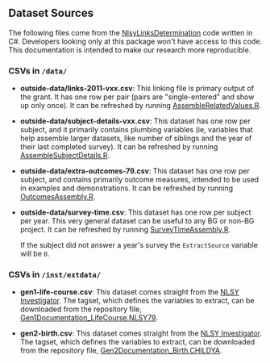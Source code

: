 ## Dataset Sources

The following files come from the [NlsyLinksDetermination](https://github.com/nlsy-links/nlsy-links-determination-2017) code written in C#.  Developers looking only at this package won't have access to this code.  This documentation is intended to make our research more reproducible.

###  CSVs in `/data/`
 * **outside-data/links-2011-vxx.csv**: This linking file is primary output of the grant.  It has one row per pair (pairs are "single-entered" and show up only once).  It can be refreshed by running [AssembleRelatedValues.R](https://github.com/nlsy-links/nlsy-links-determination-2017blob/master/ForDistribution/Links/AssembleRelatedValues.R).
 
 * **outside-data/subject-details-vxx.csv**: This dataset has one row per subject, and it primarily contains plumbing variables (ie, variables that help assemble larger datasets, like number of siblings and the year of their last completed survey).  It can be refreshed by running [AssembleSubjectDetails.R](https://github.com/nlsy-links/nlsy-links-determination-2017blob/master/ForDistribution/SubjectDetails/AssembleSubjectDetails.R).
 
 * **outside-data/extra-outcomes-79.csv**: This dataset has one row per subject, and contains primarily outcome measures, intended to be used in examples and demonstrations.  It can be refreshed by running [OutcomesAssembly.R](https://github.com/nlsy-links/nlsy-links-determination-2017blob/master/ForDistribution/Outcomes/OutcomesAssembly.R).

 * **outside-data/survey-time.csv**: This dataset has one row per subject per year.  This very general dataset can be useful to any BG or non-BG project.  It can be refreshed by running [SurveyTimeAssembly.R](https://github.com/nlsy-links/nlsy-links-determination-2017blob/master/ForDistribution/SurveyTime/SurveyTimeAssembly.R).
 
    If the subject did not answer a year's survey the `ExtractSource` variable will be `0`.  

### CSVs in `/inst/extdata/`
 * **gen1-life-course.csv**: This dataset comes straight from the [NLSY Investigator](https://www.nlsinfo.org/investigator/).  The tagset, which defines the variables to extract, can be downloaded from the repository file, [Gen1Documentation_LifeCourse.NLSY79](https://github.com/nlsy-links/nlsy-links-determination-2017blob/master/Extracts/Tagsets/Gen1Documentation_LifeCourse.NLSY79).
 
 * **gen2-birth.csv**: This dataset comes straight from the [NLSY Investigator](https://www.nlsinfo.org/investigator/).  The tagset, which defines the variables to extract, can be downloaded from the repository file, [Gen2Documentation_Birth.CHILDYA](https://github.com/nlsy-links/nlsy-links-determination-2017blob/master/Extracts/Tagsets/Gen2Documentation_Birth.CHILDYA).
